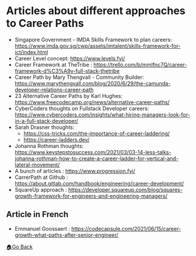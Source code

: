 # Articles about different approaches to Career Paths

- Singapore Government - IMDA Skills Framework to plan careers: https://www.imda.gov.sg/cwp/assets/imtalent/skills-framework-for-ict/index.html
- Career Level concept: https://www.levels.fyi/
- Career Framework at TheTribe : https://trello.com/b/mmIfnc7Q/career-framework-d%C3%A9v-full-stack-thetribe
- Career Path by Mary Thengvall - Community Builder: https://www.marythengvall.com/blog/2020/6/29/the-camunda-developer-relations-career-path
- 23 Alternative Career Paths by Karl Hughes: https://www.freecodecamp.org/news/alternative-career-paths/
- CyberCoders thoughts on Fullstack Developer careers: https://www.cybercoders.com/insights/what-hiring-managers-look-for-in-a-full-stack-developer/
- Sarah Drasner thoughts:
  - https://css-tricks.com/the-importance-of-career-laddering/
  - https://career-ladders.dev/
- Johanna Rothman thoughts: https://www.keystepstosuccess.com/2021/03/03-14-less-talks-johanna-rothman-how-to-create-a-career-ladder-for-vertical-and-lateral-movement/
- A bunch of articles : https://www.progression.fyi/
- CarrerPath at Github : https://about.gitlab.com/handbook/engineering/career-development/
- SquareUp approach : https://developer.squareup.com/blog/squares-growth-framework-for-engineers-and-engineering-managers/

## Article in French

- Emmanuel Goossaert : https://codecapsule.com/2021/06/15/career-growth-what-paths-after-senior-engineer/

[🏠Go Back](../README.md)
